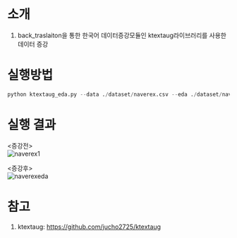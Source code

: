 # 소개
1. back_traslaiton을 통한 한국어 데이터증강모듈인 ktextaug라이브러리를 사용한 데이터 증강

# 실행방법
```python
python ktextaug_eda.py --data ./dataset/naverex.csv --eda ./dataset/naverex_eda.csv
```
# 실행 결과
<증강전>  
![naverex1](https://user-images.githubusercontent.com/94896717/212211894-e5126da5-beaa-4d8c-ba65-2706b29821e9.png) 

<증강후>  
![naverexeda](https://user-images.githubusercontent.com/94896717/212211374-0b44a564-a581-4da2-b907-04d29e7d9a24.png)

# 참고
1. ktextaug: https://github.com/jucho2725/ktextaug

